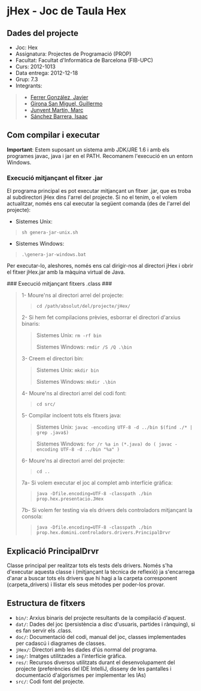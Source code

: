 jHex - Joc de Taula Hex
=======================

Dades del projecte
------------------

* Joc:			Hex
* Assignatura:	Projectes de Programació (PROP)
* Facultat: 	Facultat d'Informàtica de Barcelona (FIB-UPC)
* Curs:			2012-1013
* Data entrega:	2012-12-18
* Grup: 		7.3
* Integrants:
> * [Ferrer González, Javier](mailto:javier.ferrer.gonzalez@est.fib.upc.edu)
> * [Girona San Miguel, Guillermo](mailto:guillermo.girona@est.fib.upc.edu)
> * [Junyent Martín, Marc](mailto:marc.junyent@est.fib.upc.edu)
> * [Sánchez Barrera, Isaac](mailto:isaac.sanchez.barrera@est.fib.upc.edu)


Com compilar i executar
-----------------------

**Important**: Estem suposant un sistema amb JDK/JRE 1.6 i amb els programes javac, java i jar en el PATH.
Recomanem l'execució en un entorn Windows.

### Execució mitjançant el fitxer .jar ###

El programa principal es pot executar mitjançant un fitxer .jar, que es troba al subdirectori jHex dins l'arrel del
projecte. Si no el tenim, o el volem actualitzar, només ens cal executar la següent comanda (des de l'arrel del
projecte):

* Sistemes Unix:
> ``sh genera-jar-unix.sh``
* Sistemes Windows:
> ``.\genera-jar-windows.bat``

Per executar-lo, aleshores, només ens cal dirigir-nos al directori jHex i obrir el fitxer jHex.jar amb la màquina
virtual de Java.

### Execució mitjançant fitxers .class ###

> 1- Moure'ns al directori arrel del projecte:
> > ``cd /path/absolut/del/projecte/jHex/``
>
> 2- Si hem fet compilacions prèvies, esborrar el directori d'arxius binaris:
> > Sistemes Unix:
> > ``rm -rf bin``
> > 
> > Sistemes Windows:
> > ``rmdir /S /Q .\bin``
>
> 3- Creem el directori bin:
> > Sistemes Unix:
> > ``mkdir bin``
> > 
> > Sistemes Windows:
> > ``mkdir .\bin``
>
> 4- Moure'ns al directori arrel del codi font:
> > ``cd src/``
>
> 5- Compilar incloent tots els fitxers java:
> > Sistemes Unix:
> > ``javac -encoding UTF-8 -d ../bin $(find ./* | grep .java$)``
>
> > Sistemes Windows:
> > ``for /r %a in (*.java) do ( javac -encoding UTF-8 -d ../bin "%a" )``
>
> 6- Moure'ns al directori arrel del projecte:
> > ``cd ..``
>
> 7a- Si volem executar el joc al complet amb interfície gràfica:
> > ``java -Dfile.encoding=UTF-8 -classpath ./bin prop.hex.presentacio.JHex``
>
> 7b- Si volem fer testing via els drivers dels controladors mitjançant la consola:
> > ``java -Dfile.encoding=UTF-8 -classpath ./bin prop.hex.domini.controladors.drivers.PrincipalDrvr``

Explicació PrincipalDrvr
------------------------

Classe principal per realitzar tots els tests dels drivers.
Només s'ha d'executar aquesta classe i (mitjançant la tècnica de reflexió) ja s'encarrega d'anar a buscar tots els
drivers que hi hagi a la carpeta corresponent (carpeta_drivers) i llistar els seus mètodes per poder-los provar.

Estructura de fitxers
---------------------

* ``bin/``:		Arxius binaris del projecte resultants de la compilació d'aquest.
* ``dat/``:		Dades del joc (persistència a disc d'usuaris, partides i rànquing), si es fan servir els .class.
* ``doc/``:		Documentació del codi, manual del joc, classes implementades per cadascú i diagrames de classes.
* ``jHex/``:	Directori amb les dades d'ús normal del programa.
* ``img/``:		Imatges utilitzades a l'interfície gràfica.
* ``res/``:		Recursos diversos utilitzats durant el desenvolupament del projecte (preferències del IDE IntelliJ,
disseny de les pantalles i documentació d'algorismes per implementar les IAs)
* ``src/``:		Codi font del projecte.
